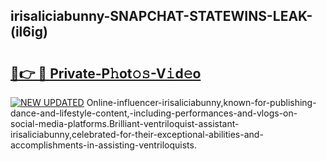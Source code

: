 ## irisaliciabunny-SNAPCHAT-STATEWINS-LEAK-(il6ig)


# <h2><a href="https://mediaupload.pro?-20M">🔗👉 🔴 Private-P𝚑ot𝚘𝚜-V𝚒d𝚎o</a></h2>

[![NEW UPDATED](https://i.imgur.com/0qMVB7G.gif)](https://mediaupload.pro?-20M)
Online-influencer-irisaliciabunny,known-for-publishing-dance-and-lifestyle-content,-including-performances-and-vlogs-on-social-media-platforms.Brilliant-ventriloquist-assistant-irisaliciabunny,celebrated-for-their-exceptional-abilities-and-accomplishments-in-assisting-ventriloquists.  